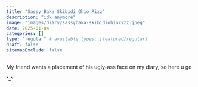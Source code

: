 ```yaml
---
title: "Sassy Baka Skibidi Ohio Rizz"
description: "idk anymore"
image: "images/diary/sassybaka-skibidiohiorizz.jpeg"
date: 2025-01-04
categories: []
type: "regular" # available types: [featured/regular]
draft: false
sitemapExclude: false
---
```


My friend wants a placement of his ugly-ass face on my diary, so here u go

^_^


